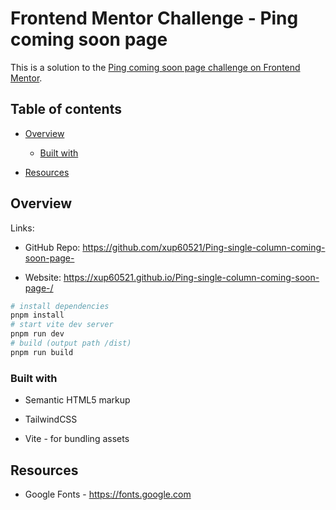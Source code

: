 # **Frontend Mentor Challenge - Ping coming soon page**

This is a solution to the [Ping coming soon page challenge on Frontend Mentor](https://www.frontendmentor.io/challenges/ping-single-column-coming-soon-page-5cadd051fec04111f7b848da "https://www.frontendmentor.io/challenges/ping-single-column-coming-soon-page-5cadd051fec04111f7b848da").

## Table of contents

- [Overview](#overview)

   - [Built with](#built-with)

- [Resources](#resources)

## Overview

Links:

- GitHub Repo: <https://github.com/xup60521/Ping-single-column-coming-soon-page->

- Website: <https://xup60521.github.io/Ping-single-column-coming-soon-page-/>

```bash
# install dependencies
pnpm install
# start vite dev server
pnpm run dev
# build (output path /dist)
pnpm run build
```

### Built with

- Semantic HTML5 markup

- TailwindCSS

- Vite - for bundling assets

## Resources

- Google Fonts - <https://fonts.google.com>